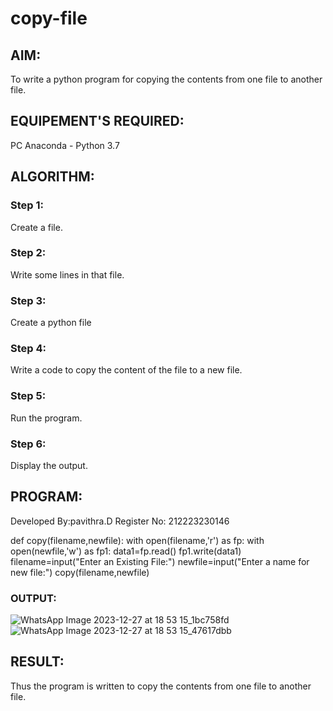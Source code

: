 # copy-file
## AIM:
To write a python program for copying the contents from one file to another file.
## EQUIPEMENT'S REQUIRED: 
PC
Anaconda - Python 3.7
## ALGORITHM: 
### Step 1:
Create a file.
### Step 2: 
 Write some lines in that file.
### Step 3: 
Create a python file
### Step 4:  
Write a code to copy the content of the file to a new file.
### Step 5: 
Run the program.
### Step 6: 
Display the output.
## PROGRAM:
Developed By:pavithra.D
Register No: 212223230146

def copy(filename,newfile):
    with open(filename,'r') as fp:
        with open(newfile,'w') as fp1:
            data1=fp.read()
            fp1.write(data1)
filename=input("Enter an Existing File:")
newfile=input("Enter a name for new file:")
copy(filename,newfile)
### OUTPUT:
![WhatsApp Image 2023-12-27 at 18 53 15_1bc758fd](https://github.com/PavithraD23004871/copy-file/assets/138955967/972b3ef6-86e6-4f67-bc14-329273f4c13c)
![WhatsApp Image 2023-12-27 at 18 53 15_47617dbb](https://github.com/PavithraD23004871/copy-file/assets/138955967/95d588d9-0632-4773-be65-7aabf75c90bb)



## RESULT:
Thus the program is written to copy the contents from one file to another file.
